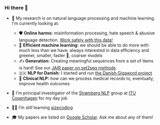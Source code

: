 ### Hi there 👋


- 🔭 My research is on natural language processing and machine learning. I'm currently looking at:
  - 🛡️ **Online harms:** misinformation processing, hate speech & abusive language detection. [Work safely with this data!](https://arxiv.org/abs/2204.14256)
  - 🌱 **Efficient machine learning:** we should be able to do more with much less than we have; always interested in data efficiency and greener, smaller, faster 🚀, coarser models
  - ✍️ **Generation:** Creating meaningful sequences from a set of items is hard! See our [JAIR paper on set2seq methods](https://dl.acm.org/doi/pdf/10.1613/jair.1.12839)
  - 🇩🇰 **NLP for Danish:** I started and run [the Danish Gigaword project](https://gigaword.dk)
  - 🥼 **Clinical NLP:** how can we process medical records to, eventually, improve health outcomes

- 🏢 I'm principal investigator of the [Strømberg NLP](https://stromberg.ai/) group at [ITU Copenhagen](https://en/itu.dk) for my day job

- 🧑‍🎓 I’m *still* learning [sizecoding](http://www.sizecoding.org/wiki/Main_Page)

- 🎓 My papers are listed on [Google Scholar](https://scholar.google.dk/citations?user=d8iwqa8AAAAJ&hl=en). Ask me about any of them!
